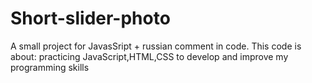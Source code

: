 # Short-slider-photo
A small project for JavasSript + russian comment in code.
This code is about: practicing JavaScript,HTML,CSS 
to develop and improve my programming skills 
